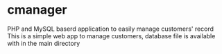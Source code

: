 # cmanager
PHP and MySQL baserd application to easily manage customers' record
This is a simple web app to manage customers, database file is available with in the main directory
